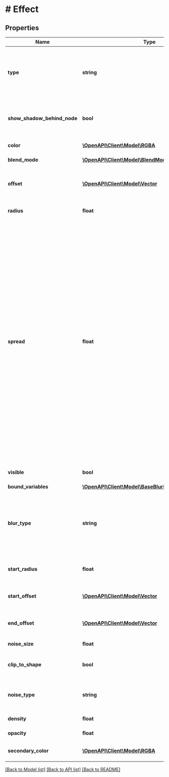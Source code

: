 # # Effect

## Properties

Name | Type | Description | Notes
------------ | ------------- | ------------- | -------------
**type** | **string** | A string literal representing the effect&#39;s type. Always check the type before reading other properties. |
**show_shadow_behind_node** | **bool** | Whether to show the shadow behind translucent or transparent pixels | [default to false]
**color** | [**\OpenAPI\Client\Model\RGBA**](RGBA.md) | The color of the noise effect |
**blend_mode** | [**\OpenAPI\Client\Model\BlendMode**](BlendMode.md) | Blend mode of the noise effect |
**offset** | [**\OpenAPI\Client\Model\Vector**](Vector.md) | How far the shadow is projected in the x and y directions |
**radius** | **float** | The radius of the texture effect |
**spread** | **float** | The distance by which to expand (or contract) the shadow.  For drop shadows, a positive &#x60;spread&#x60; value creates a shadow larger than the node, whereas a negative value creates a shadow smaller than the node.  For inner shadows, a positive &#x60;spread&#x60; value contracts the shadow. Spread values are only accepted on rectangles and ellipses, or on frames, components, and instances with visible fill paints and &#x60;clipsContent&#x60; enabled. When left unspecified, the default value is 0. | [optional] [default to 0]
**visible** | **bool** | Whether the noise effect is visible. |
**bound_variables** | [**\OpenAPI\Client\Model\BaseBlurEffectBoundVariables**](BaseBlurEffectBoundVariables.md) |  | [optional]
**blur_type** | **string** | The string literal &#39;PROGRESSIVE&#39; representing the blur type. Always check the blurType before reading other properties. |
**start_radius** | **float** | The starting radius of the progressive blur |
**start_offset** | [**\OpenAPI\Client\Model\Vector**](Vector.md) | The starting offset of the progressive blur |
**end_offset** | [**\OpenAPI\Client\Model\Vector**](Vector.md) | The ending offset of the progressive blur |
**noise_size** | **float** | The size of the noise effect |
**clip_to_shape** | **bool** | Whether the texture is clipped to the shape |
**noise_type** | **string** | The string literal &#39;DUOTONE&#39; representing the noise type. |
**density** | **float** | The density of the noise effect |
**opacity** | **float** | The opacity of the noise effect |
**secondary_color** | [**\OpenAPI\Client\Model\RGBA**](RGBA.md) | The secondary color of the noise effect |

[[Back to Model list]](../../README.md#models) [[Back to API list]](../../README.md#endpoints) [[Back to README]](../../README.md)
